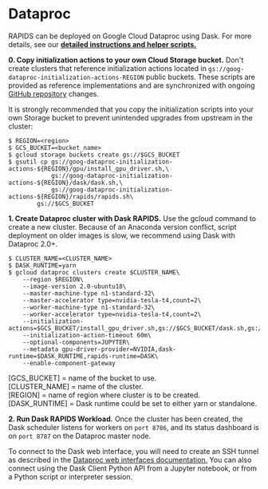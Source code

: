 # Dataproc

RAPIDS can be deployed on Google Cloud Dataproc using Dask. For more details, see our **[detailed instructions and helper scripts.](https://github.com/GoogleCloudDataproc/initialization-actions/tree/master/rapids)**

**0. Copy initialization actions to your own Cloud Storage bucket.** Don't create clusters that reference initialization actions located in `gs://goog-dataproc-initialization-actions-REGION` public buckets. These scripts are provided as reference implementations and are synchronized with ongoing [GitHub repository](https://github.com/GoogleCloudDataproc/initialization-actions) changes.

It is strongly recommended that you copy the initialization scripts into your own Storage bucket to prevent unintended upgrades from upstream in the cluster:

```console
$ REGION=<region>
$ GCS_BUCKET=<bucket_name>
$ gcloud storage buckets create gs://$GCS_BUCKET
$ gsutil cp gs://goog-dataproc-initialization-actions-${REGION}/gpu/install_gpu_driver.sh,\
            gs://goog-dataproc-initialization-actions-${REGION}/dask/dask.sh,\
            gs://goog-dataproc-initialization-actions-${REGION}/rapids/rapids.sh\
        gs://$GCS_BUCKET

```

**1. Create Dataproc cluster with Dask RAPIDS.** Use the gcloud command to create a new cluster. Because of an Anaconda version conflict, script deployment on older images is slow, we recommend using Dask with Dataproc 2.0+.

```console
$ CLUSTER_NAME=<CLUSTER_NAME>
$ DASK_RUNTIME=yarn
$ gcloud dataproc clusters create $CLUSTER_NAME\
    --region $REGION\
    --image-version 2.0-ubuntu18\
    --master-machine-type n1-standard-32\
    --master-accelerator type=nvidia-tesla-t4,count=2\
    --worker-machine-type n1-standard-32\
    --worker-accelerator type=nvidia-tesla-t4,count=2\
    --initialization-actions=$GCS_BUCKET/install_gpu_driver.sh,gs://$GCS_BUCKET/dask.sh,gs://$GCS_BUCKET/rapids.sh\
    --initialization-action-timeout 60m\
    --optional-components=JUPYTER\
    --metadata gpu-driver-provider=NVIDIA,dask-runtime=$DASK_RUNTIME,rapids-runtime=DASK\
    --enable-component-gateway

```

[GCS_BUCKET] = name of the bucket to use.\
[CLUSTER_NAME] = name of the cluster.\
[REGION] = name of region where cluster is to be created.\
[DASK_RUNTIME] = Dask runtime could be set to either yarn or standalone.

**2. Run Dask RAPIDS Workload.** Once the cluster has been created, the Dask scheduler listens for workers on `port 8786`, and its status dashboard is on `port 8787` on the Dataproc master node.

To connect to the Dask web interface, you will need to create an SSH tunnel as described in the [Dataproc web interfaces documentation.](https://cloud.google.com/dataproc/docs/concepts/accessing/cluster-web-interfaces) You can also connect using the Dask Client Python API from a Jupyter notebook, or from a Python script or interpreter session.

```{relatedexamples}

```
